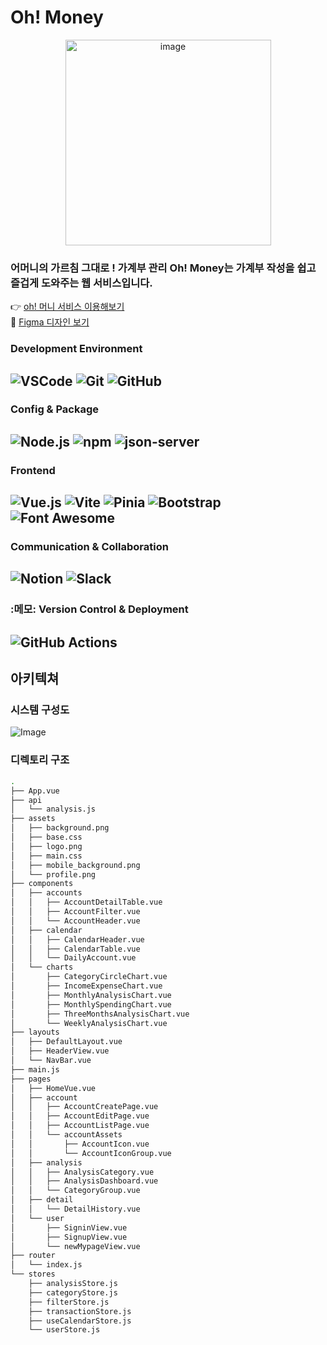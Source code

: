 # Oh! Money
<div align="center">
<img width="329" alt="image" src="./src/assets/logo.png">
</div>

### 어머니의 가르침 그대로 ! 가계부 관리 Oh! Money는 가계부 작성을 쉽고 즐겁게 도와주는 웹 서비스입니다.

👉 [oh! 머니 서비스 이용해보기](https://ohmoney.vercel.app/) <br>
🎨 [Figma 디자인 보기](https://www.figma.com/design/9hw811J4WlwLjKFF8Tohrp/오머니?node-id=276-882&p=f&t=W3jNMTcOh4n6V6dQ-0)

###  Development Environment
![VSCode](https://img.shields.io/badge/VSCode-007ACC?style=for-the-badge&logo=VisualStudioCode&logoColor=white)
![Git](https://img.shields.io/badge/Git-F05032?style=for-the-badge&logo=git&logoColor=white)
![GitHub](https://img.shields.io/badge/GitHub-181717?style=for-the-badge&logo=github&logoColor=white)
---
###  Config & Package
![Node.js](https://img.shields.io/badge/Node.js-339933?style=for-the-badge&logo=Node.js&logoColor=white)
![npm](https://img.shields.io/badge/npm-CB3837?style=for-the-badge&logo=npm&logoColor=white)
![json-server](https://img.shields.io/badge/json--server-000000?style=for-the-badge&logo=JSON&logoColor=white)
---
###  Frontend
![Vue.js](https://img.shields.io/badge/Vue%203-4FC08D?style=for-the-badge&logo=vue.js&logoColor=white)
![Vite](https://img.shields.io/badge/Vite-646CFF?style=for-the-badge&logo=Vite&logoColor=white)
![Pinia](https://img.shields.io/badge/Pinia-FADA5E?style=for-the-badge&logo=pinia&logoColor=white)
![Bootstrap](https://img.shields.io/badge/Bootstrap%205-7952B3?style=for-the-badge&logo=bootstrap&logoColor=white)
![Font Awesome](https://img.shields.io/badge/Font%20Awesome-339AF0?style=for-the-badge&logo=fontawesome&logoColor=white)
---
### Communication & Collaboration
![Notion](https://img.shields.io/badge/Notion-000000?style=for-the-badge&logo=Notion&logoColor=white)
![Slack](https://img.shields.io/badge/Slack-4A154B?style=for-the-badge&logo=slack&logoColor=white)
---
### :메모: Version Control & Deployment
![GitHub Actions](https://img.shields.io/badge/GitHub%20Actions-2088FF?style=for-the-badge&logo=githubactions&logoColor=white)
---
## 아키텍쳐
### 시스템 구성도
![Image](https://github.com/user-attachments/assets/a0a73050-eacb-452f-aea6-e013c69723fd)

### 디렉토리 구조
```bash
.
├── App.vue
├── api
│   └── analysis.js
├── assets
│   ├── background.png
│   ├── base.css
│   ├── logo.png
│   ├── main.css
│   ├── mobile_background.png
│   └── profile.png
├── components
│   ├── accounts
│   │   ├── AccountDetailTable.vue
│   │   ├── AccountFilter.vue
│   │   └── AccountHeader.vue
│   ├── calendar
│   │   ├── CalendarHeader.vue
│   │   ├── CalendarTable.vue
│   │   └── DailyAccount.vue
│   └── charts
│       ├── CategoryCircleChart.vue
│       ├── IncomeExpenseChart.vue
│       ├── MonthlyAnalysisChart.vue
│       ├── MonthlySpendingChart.vue
│       ├── ThreeMonthsAnalysisChart.vue
│       └── WeeklyAnalysisChart.vue
├── layouts
│   ├── DefaultLayout.vue
│   ├── HeaderView.vue
│   └── NavBar.vue
├── main.js
├── pages
│   ├── HomeVue.vue
│   ├── account
│   │   ├── AccountCreatePage.vue
│   │   ├── AccountEditPage.vue
│   │   ├── AccountListPage.vue
│   │   └── accountAssets
│   │       ├── AccountIcon.vue
│   │       └── AccountIconGroup.vue
│   ├── analysis
│   │   ├── AnalysisCategory.vue
│   │   ├── AnalysisDashboard.vue
│   │   └── CategoryGroup.vue
│   ├── detail
│   │   └── DetailHistory.vue
│   └── user
│       ├── SigninView.vue
│       ├── SignupView.vue
│       └── newMypageView.vue
├── router
│   └── index.js
└── stores
    ├── analysisStore.js
    ├── categoryStore.js
    ├── filterStore.js
    ├── transactionStore.js
    ├── useCalendarStore.js
    └── userStore.js
```
